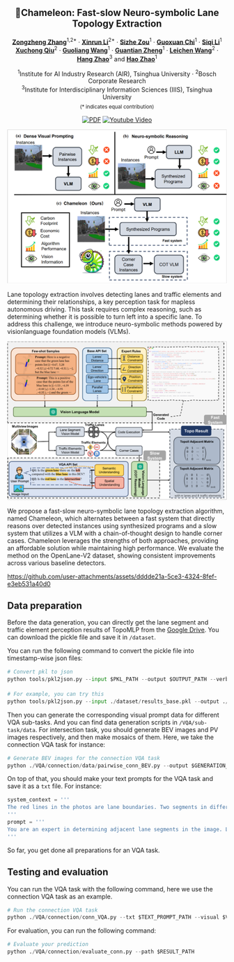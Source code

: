 <div align="center">
<h2>🦎Chameleon: Fast-slow Neuro-symbolic Lane Topology Extraction</h2>

[**Zongzheng Zhang**](https://vveicao.github.io/)<sup>1,2*</sup> · [**Xinrun Li**](https://github.com/netbeifeng)<sup>2*</sup> · [**Sizhe Zou**](https://1zb.github.io/)<sup>1</sup> · [**Guoxuan Chi**](https://1zb.github.io/)<sup>1</sup> · [**Siqi Li**](https://1zb.github.io/)<sup>1</sup> <br>
[**Xuchong Qiu**](https://niessnerlab.org/members/matthias_niessner/profile.html)<sup>2</sup> · [**Guoliang Wang**](https://tangjiapeng.github.io/)<sup>1</sup> · [**Guantian Zheng**](https://1zb.github.io/)<sup>1</sup> · [**Leichen Wang**](https://1zb.github.io/)<sup>2</sup> · [**Hang Zhao**](https://1zb.github.io/)<sup>3</sup> and [**Hao Zhao**](https://1zb.github.io/)<sup>1</sup>

<sup>1</sup>Institute for AI Industry Research (AIR), Tsinghua University · <sup>2</sup>Bosch Corporate Research <br>
<sup>3</sup>Institute for Interdisciplinary Information Sciences (IIIS), Tsinghua University <br>
<sub>(* indicates equal contribution)</sub>

<!-- > **ICRA 2025** -->

<!-- >
<a href="https://arxiv.org/abs/2401.06614"><img src='https://img.shields.io/badge/arXiv-M2V-firebrick?logo=arxiv' alt='Arxiv'></a>
-->
<a href="https://arxiv.org/pdf/2401.06614.pdf"><img src='https://img.shields.io/badge/PDF-M2V-orange?logo=googledocs&logoColor=white' alt='PDF'></a>
<a href='https://github.com/user-attachments/assets/dddde21a-5ce3-4324-8fef-e3eb531a40d0'><img src='https://img.shields.io/badge/Video-M2V-red?logo=youtube' alt='Youtube Video'></a>
<!-- >
<a href='https://vveicao.github.io/projects/Motion2VecSets/'><img src='https://img.shields.io/badge/Project_Page-M2V-green?logo=googlechrome&logoColor=white' alt='Project Page'></a>
-->

</div>

<!-- >
[\[Arxiv\]](https://arxiv.org/abs/2401.06614) [\[Paper\]](https://arxiv.org/pdf/2401.06614.pdf) [\[Project Page\]](https://vveicao.github.io/projects/Motion2VecSets/) [\[Video\]](https://www.youtube.com/watch?v=VXI3y2o0SqY&ab_channel=MatthiasNiessner)
-->

![teaser](./assets/teaser.png)

<p>
    Lane topology extraction involves detecting lanes and traffic elements and determining their relationships, a key perception task for mapless autonomous driving. This task requires complex reasoning, such as determining whether it is possible to turn left into a specific lane. To address this challenge, we introduce neuro-symbolic methods powered by visionlanguage foundation models (VLMs).
</p>

![mainimage](./assets/main_pic.png)

<p>
 We propose a fast-slow neuro-symbolic lane topology extraction algorithm, named Chameleon, which alternates between a fast system that directly reasons over detected instances using synthesized programs and a slow system that utilizes a VLM with a chain-of-thought design to handle corner cases. Chameleon leverages the strengths of both approaches, providing an affordable solution while maintaining high performance. We evaluate the method on the OpenLane-V2 dataset, showing consistent improvements across various baseline detectors.
</p>

<!-- > https://github.com/OpenDriveLab/DriveLM/assets/103363891/67495435-4a32-4614-8d83-71b5c8b66443 -->

<!-- > above is old demo video. demo scene token: cc8c0bf57f984915a77078b10eb33198 -->

https://github.com/user-attachments/assets/dddde21a-5ce3-4324-8fef-e3eb531a40d0

<!-- > above is new demo video. demo scene token: cc8c0bf57f984915a77078b10eb33198 -->


## Data preparation

Before the data generation, you can directly get the lane segment and traffic element perception results of TopoMLP from the [Google Drive](https://drive.google.com/file/d/10FUIrxqSPai6eQlqlgIkmBjvtBAyCmJT/view?usp=drive_link). You can download the pickle file and save it in `/dataset`.

You can run the following command to convert the pickle file into timestamp-wise json files:

```python
# Convert pkl to json
python tools/pkl2json.py --input $PKL_PATH --output $OUTPUT_PATH --verbose

# For example, you can try this
python tools/pkl2json.py --input ./dataset/results_base.pkl --output ./dataset/output_json --verbose
```

Then you can generate the corresponding visual prompt data for different VQA sub-tasks. And you can find data generation scripts in `/VQA/sub-task/data`. For intersection task, you should generate BEV images and PV images respectively, and then make mosaics of them. Here, we take the connection VQA task for instance:

```python
# Generate BEV images for the connection VQA task
python ./VQA/connection/data/pairwise_conn_BEV.py --output $GENERATION_PATH --verbose
```

On top of that, you should make your text prompts for the VQA task and save it as a `txt` file. For instance:

```python
system_context = '''
The red lines in the photos are lane boundaries. Two segments in different lanes don't have any connection relationship. Only two segments in the same lane end to end adjacent are considered as directly connected.
'''
prompt = '''
You are an expert in determining adjacent lane segments in the image. Let's determine if the the green segment is directly connected with the blue segmemt. Please reply in a brief sentence starting with "Yes" or "No".
'''
```

So far, you get done all preparations for an VQA task.

## Testing and evaluation

You can run the VQA task with the following command, here we use the connection VQA task as an example. 

```python
# Run the connection VQA task
python ./VQA/connection/conn_VQA.py --txt $TEXT_PROMPT_PATH --visual $VISUAL_PROMPT_PATH --output $OUTPUT_RESULT_PATH --key $OPENAI_API_KEY --verbose
```

For evaluation, you can run the following command:
```python
# Evaluate your prediction
python ./VQA/connection/evaluate_conn.py --path $RESULT_PATH
```